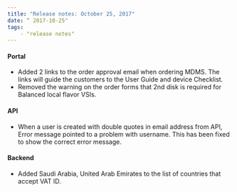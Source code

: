 ```yaml
---
title: "Release notes: October 25, 2017"
date: “ 2017-10-25"
tags:
    - "release notes"
---
```


#### Portal
+ Added 2 links to the order approval email when ordering MDMS. The links will guide the customers to the User Guide and device Checklist.  
+ Removed the warning on the order forms that 2nd disk is required for Balanced local flavor VSIs.

#### API
+ When a user is created with double quotes in email address from API, Error message pointed to a problem with username. This has been fixed to show the correct error message.

#### Backend
+ Added Saudi Arabia, United Arab Emirates to the list of countries that accept VAT ID. 